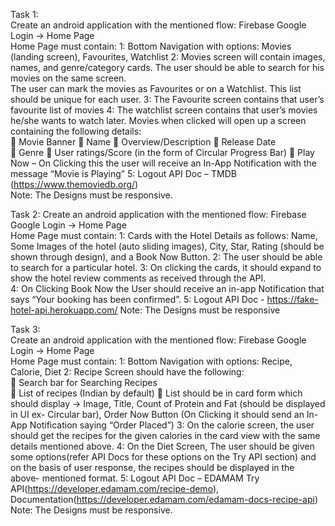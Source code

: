 

Task 1:  
Create an android application with the mentioned flow: 
Firebase Google Login -> Home Page  
Home Page must contain: 
1: Bottom Navigation with options: Movies (landing screen), Favourites, Watchlist 
2: Movies screen will contain images, names, and genre/category cards.  The user should be able to 
search for his movies on the same screen.  
The user can mark the movies as Favourites or on a Watchlist. This list should be unique for each 
user. 
3: The Favourite screen contains that user’s favourite list of movies 
4: The watchlist screen contains that user’s movies he/she wants to watch later. 
Movies when clicked will open up a screen containing the following details:  
 Movie Banner 
 Name 
 Overview/Description 
 Release Date  
 Genre 
 User ratings/Score (in the form of Circular Progress Bar) 
 Play Now – On Clicking this the user will receive an In-App Notification with the message 
“Movie is Playing” 
5: Logout 
API Doc – TMDB (https://www.themoviedb.org/)  
Note: The Designs must be responsive. 
 
 
 
Task 2: 
Create an android application with the mentioned flow: 
Firebase Google Login -> Home Page  
Home Page must contain: 
1: Cards with the Hotel Details as follows: Name, Some Images of the hotel (auto sliding images), 
City, Star, Rating (should be shown through design), and a Book Now Button. 
2: The user should be able to search for a particular hotel. 
3: On clicking the cards, it should expand to show the hotel review comments as received through 
the API.  
4: On Clicking Book Now the User should receive an in-app Notification that says “Your booking has 
been confirmed”. 
5: Logout 
API Doc - https://fake-hotel-api.herokuapp.com/ 
Note: The Designs must be responsive 
 
 
Task 3:  
Create an android application with the mentioned flow: 
Firebase Google Login -> Home Page  
Home Page must contain: 
1: Bottom Navigation with options: Recipe, Calorie, Diet 
2: Recipe Screen should have the following:  
 Search bar for Searching Recipes  
 List of recipes (Indian by default) 
 List should be in card form which should display -> Image, Title, Count of Protein and Fat 
(should be displayed in UI ex- Circular bar), Order Now Button (On Clicking it should send an 
In-App Notification saying “Order Placed”) 
3: On the calorie screen, the user should get the recipes for the given calories in the card view with 
the same details mentioned above. 
4: On the Diet Screen, The user should be given some options(refer API Docs for these options on 
the Try API section) and on the basis of user response, the recipes should be displayed in the above-
mentioned format. 
5: Logout 
API Doc – EDAMAM Try API(https://developer.edamam.com/recipe-demo), 
Documentation(https://developer.edamam.com/edamam-docs-recipe-api)  
Note: The Designs must be responsive. 
 
 
 
 
 
 